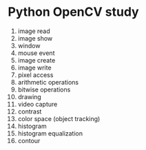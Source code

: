 # Python OpenCV study

1. image read
2. image show
3. window
4. mouse event
5. image create
6. image write
7. pixel access
8. arithmetic operations
9. bitwise operations
10. drawing
11. video capture
12. contrast
13. color space (object tracking)
14. histogram
15. histogram equalization
16. contour